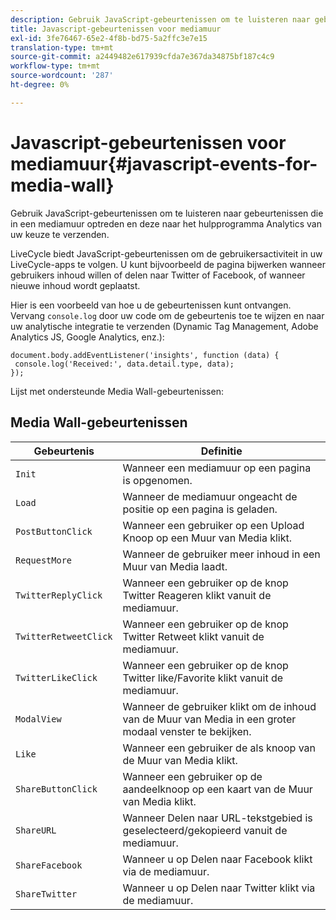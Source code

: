 ```yaml
---
description: Gebruik JavaScript-gebeurtenissen om te luisteren naar gebeurtenissen die in een mediamuur optreden en deze naar het hulpprogramma Analytics van uw keuze te verzenden.
title: Javascript-gebeurtenissen voor mediamuur
exl-id: 3fe76467-65e2-4f8b-bd75-5a2ffc3e7e15
translation-type: tm+mt
source-git-commit: a2449482e617939cfda7e367da34875bf187c4c9
workflow-type: tm+mt
source-wordcount: '287'
ht-degree: 0%

---
```


# Javascript-gebeurtenissen voor mediamuur{#javascript-events-for-media-wall}

Gebruik JavaScript-gebeurtenissen om te luisteren naar gebeurtenissen die in een mediamuur optreden en deze naar het hulpprogramma Analytics van uw keuze te verzenden.

LiveCycle biedt JavaScript-gebeurtenissen om de gebruikersactiviteit in uw LiveCycle-apps te volgen. U kunt bijvoorbeeld de pagina bijwerken wanneer gebruikers inhoud willen of delen naar Twitter of Facebook, of wanneer nieuwe inhoud wordt geplaatst.

Hier is een voorbeeld van hoe u de gebeurtenissen kunt ontvangen. Vervang `console.log` door uw code om de gebeurtenis toe te wijzen en naar uw analytische integratie te verzenden (Dynamic Tag Management, Adobe Analytics JS, Google Analytics, enz.):

```
document.body.addEventListener('insights', function (data) { 
 console.log('Received:', data.detail.type, data); 
});
```

Lijst met ondersteunde Media Wall-gebeurtenissen:

## Media Wall-gebeurtenissen

| Gebeurtenis | Definitie |
|---|---|
| `Init` | Wanneer een mediamuur op een pagina is opgenomen. |
| `Load` | Wanneer de mediamuur ongeacht de positie op een pagina is geladen. |
| `PostButtonClick` | Wanneer een gebruiker op een Upload Knoop op een Muur van Media klikt. |
| `RequestMore` | Wanneer de gebruiker meer inhoud in een Muur van Media laadt. |
| `TwitterReplyClick` | Wanneer een gebruiker op de knop Twitter Reageren klikt vanuit de mediamuur. |
| `TwitterRetweetClick` | Wanneer een gebruiker op de knop Twitter Retweet klikt vanuit de mediamuur. |
| `TwitterLikeClick` | Wanneer een gebruiker op de knop Twitter like/Favorite klikt vanuit de mediamuur. |
| `ModalView` | Wanneer de gebruiker klikt om de inhoud van de Muur van Media in een groter modaal venster te bekijken. |
| `Like` | Wanneer een gebruiker de als knoop van de Muur van Media klikt. |
| `ShareButtonClick` | Wanneer een gebruiker op de aandeelknoop op een kaart van de Muur van Media klikt. |
| `ShareURL` | Wanneer Delen naar URL-tekstgebied is geselecteerd/gekopieerd vanuit de mediamuur. |
| `ShareFacebook` | Wanneer u op Delen naar Facebook klikt via de mediamuur. |
| `ShareTwitter` | Wanneer u op Delen naar Twitter klikt via de mediamuur. |

